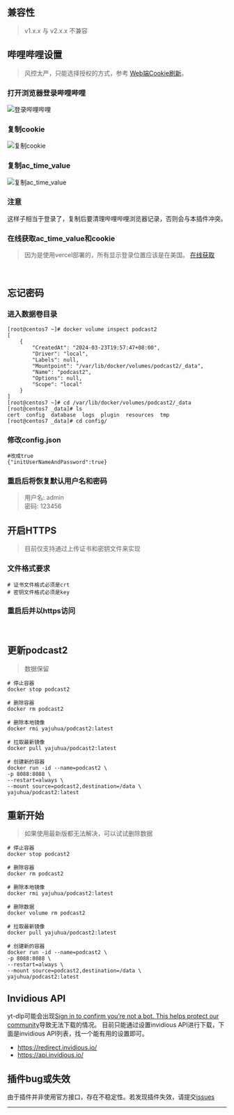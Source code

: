 
## 兼容性

> v1.x.x 与 v2.x.x 不兼容

## 哔哩哔哩设置

> 风控太严，只能选择授权的方式，参考 [Web端Cookie刷新](https://socialsisteryi.github.io/bilibili-API-collect/docs/login/cookie_refresh.html)。

### 打开浏览器登录哔哩哔哩

![登录哔哩哔哩](../images/b-login.png)

### 复制cookie

![复制cookie](../images/b-cookie.png)

### 复制ac_time_value

![复制ac_time_value](../images/ac_time_value.png)

### 注意

这样子相当于登录了，复制后要清理哔哩哔哩浏览器记录，否则会与本插件冲突。

### 在线获取ac_time_value和cookie
> 因为是使用vercel部署的，所有显示登录位置应该是在美国。
[在线获取](https://b-login.vercel.app)
<br>


## 忘记密码

### 进入数据卷目录

```shell
[root@centos7 ~]# docker volume inspect podcast2
[
    {
        "CreatedAt": "2024-03-23T19:57:47+08:00",
        "Driver": "local",
        "Labels": null,
        "Mountpoint": "/var/lib/docker/volumes/podcast2/_data",
        "Name": "podcast2",
        "Options": null,
        "Scope": "local"
    }
]
[root@centos7 ~]# cd /var/lib/docker/volumes/podcast2/_data
[root@centos7 _data]# ls
cert  config  database  logs  plugin  resources  tmp
[root@centos7 _data]# cd config/
```

### 修改config.json

```shell
#改成true
{"initUserNameAndPassword":true}
```

### 重启后将恢复默认用户名和密码

> 用户名: admin  
> 密码: 123456

## 开启HTTPS

> 目前仅支持通过上传证书和密钥文件来实现

### 文件格式要求

```shell
# 证书文件格式必须是crt
# 密钥文件格式必须是key
```

### 重启后并以https访问

<br>

## 更新podcast2

> 数据保留

```shell
# 停止容器
docker stop podcast2

# 删除容器
docker rm podcast2

# 删除本地镜像
docker rmi yajuhua/podcast2:latest

# 拉取最新镜像
docker pull yajuhua/podcast2:latest

# 创建新的容器
docker run -id --name=podcast2 \
-p 8088:8088 \
--restart=always \
--mount source=podcast2,destination=/data \
yajuhua/podcast2:latest
```

## 重新开始

> 如果使用最新版都无法解决，可以试试删除数据

```shell
# 停止容器
docker stop podcast2

# 删除容器
docker rm podcast2

# 删除本地镜像
docker rmi yajuhua/podcast2:latest

# 删除数据
docker volume rm podcast2

# 拉取最新镜像
docker pull yajuhua/podcast2:latest

# 创建新的容器
docker run -id --name=podcast2 \
-p 8088:8088 \
--restart=always \
--mount source=podcast2,destination=/data \
yajuhua/podcast2:latest
```
## Invidious API
yt-dlp可能会出现[Sign in to confirm you’re not a bot. This helps protect our community](https://github.com/yt-dlp/yt-dlp/issues/10128)导致无法下载的情况。
目前只能通过设置invidious API进行下载，下面是invidious API列表，找一个能有用的设置即可。
- https://redirect.invidious.io/
- https://api.invidious.io/
## 插件bug或失效

由于插件并非使用官方接口，存在不稳定性。若发现插件失效，请提交[issues](https://github.com/yajuhua/podcast2/issues/new/choose)

---